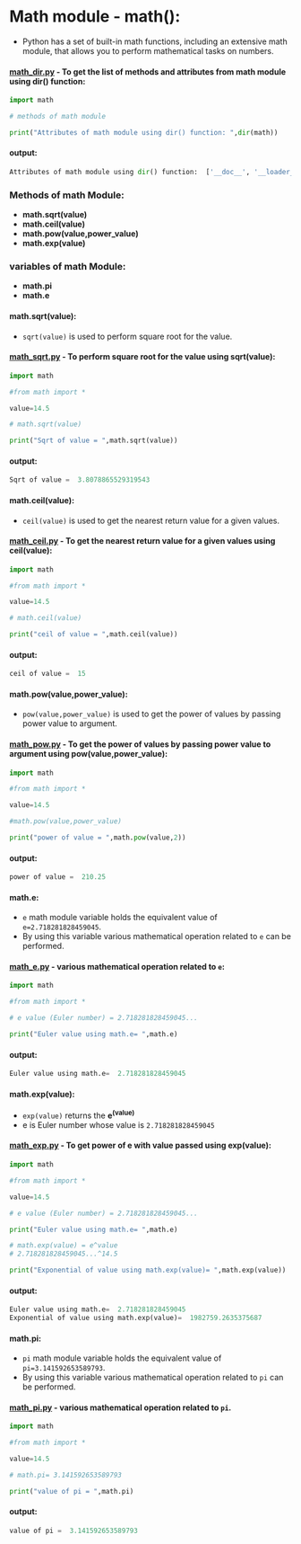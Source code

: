 # Math module - math():

- Python has a set of built-in math functions, including an extensive math module, that allows you to perform mathematical tasks on numbers.

#### [math_dir.py](https://github.com/pknviki95/Python/tree/main/concepts/Modules/math/math_dir.py) - To get the list of methods and attributes from math module using dir() function:

```python
import math

# methods of math module

print("Attributes of math module using dir() function: ",dir(math))
```
#### output:

```python
Attributes of math module using dir() function:  ['__doc__', '__loader__', '__name__', '__package__', '__spec__', 'acos', 'acosh', 'asin', 'asinh', 'atan', 'atan2', 'atanh', 'ceil', 'comb', 'copysign', 'cos', 'cosh', 'degrees', 'dist', 'e', 'erf', 'erfc', 'exp', 'expm1', 'fabs', 'factorial', 'floor', 'fmod', 'frexp', 'fsum', 'gamma', 'gcd', 'hypot', 'inf', 'isclose', 'isfinite', 'isinf', 'isnan', 'isqrt', 'lcm', 'ldexp', 'lgamma', 'log', 'log10', 'log1p', 'log2', 'modf', 'nan', 'nextafter', 'perm', 'pi', 'pow', 'prod', 'radians', 'remainder', 'sin', 'sinh', 'sqrt', 'tan', 'tanh', 'tau', 'trunc', 'ulp']
```

### Methods of math Module:

- **math.sqrt(value)**
- **math.ceil(value)**
- **math.pow(value,power_value)**
- **math.exp(value)**

### variables of math Module:
- **math.pi**
- **math.e**

#### math.sqrt(value):

- ```sqrt(value)``` is used to perform square root for the value.

#### [math_sqrt.py](https://github.com/pknviki95/Python/tree/main/concepts/Modules/math/math_sqrt.py) - To perform square root for the value using sqrt(value):

```python
import math

#from math import *

value=14.5

# math.sqrt(value)

print("Sqrt of value = ",math.sqrt(value))
```
#### output:

```python
Sqrt of value =  3.8078865529319543
```
#### math.ceil(value):

- ```ceil(value)``` is used to get the nearest return value for a given values.

#### [math_ceil.py](https://github.com/pknviki95/Python/tree/main/concepts/Modules/math/math_ceil.py) - To get the nearest return value for a given values using ceil(value):

```python
import math

#from math import *

value=14.5

# math.ceil(value)

print("ceil of value = ",math.ceil(value))
```

#### output:
```python
ceil of value =  15
```
#### math.pow(value,power_value):

- ```pow(value,power_value)``` is used to get the power of values by passing power value to argument.

#### [math_pow.py](https://github.com/pknviki95/Python/tree/main/concepts/Modules/math/math_pow.py) - To get the power of values by passing power value to argument using pow(value,power_value):

```python
import math

#from math import *

value=14.5

#math.pow(value,power_value)

print("power of value = ",math.pow(value,2))
```
#### output:
```python
power of value =  210.25
```
#### math.e:

- ```e``` math module variable holds the equivalent value of ```e=2.718281828459045```.
- By using this variable various mathematical operation related to ```e``` can be performed.

#### [math_e.py](https://github.com/pknviki95/Python/tree/main/concepts/Modules/math/math_e.py) - various mathematical operation related to ```e```:

```python
import math

#from math import *

# e value (Euler number) = 2.718281828459045...

print("Euler value using math.e= ",math.e)
```
#### output:

```python
Euler value using math.e=  2.718281828459045
```

#### math.exp(value):

- ```exp(value)``` returns the **e<sup>(value)</sup>** 
- e is Euler number whose value is ```2.718281828459045```

#### [math_exp.py](https://github.com/pknviki95/Python/tree/main/concepts/Modules/math/math_exp.py) - To get power of e with value passed using exp(value):

```python
import math

#from math import *

value=14.5

# e value (Euler number) = 2.718281828459045...

print("Euler value using math.e= ",math.e)

# math.exp(value) = e^value 
# 2.718281828459045...^14.5 

print("Exponential of value using math.exp(value)= ",math.exp(value))
```
#### output:
```python
Euler value using math.e=  2.718281828459045
Exponential of value using math.exp(value)=  1982759.2635375687
```
#### math.pi:

- ```pi``` math module variable holds the equivalent value of ```pi=3.141592653589793```.
- By using this variable various mathematical operation related to ```pi``` can be performed.

#### [math_pi.py](https://github.com/pknviki95/Python/tree/main/concepts/Modules/math/math_pi.py) - various mathematical operation related to ```pi```.

```python
import math

#from math import *

value=14.5

# math.pi= 3.141592653589793

print("value of pi = ",math.pi)
```
#### output:
```python
value of pi =  3.141592653589793
```